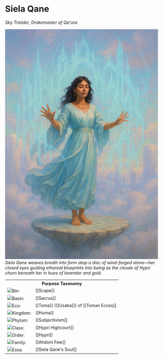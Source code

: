 <!-- wiki-header-section:start -->
# Siela Qane
_Sky Trielder, Drakemaster of Qa'ura_

<img src="wiki_images/Siela Qane.png"><i>Siela Qane weaves breath into form atop a disc of wind-forged stone—her closed eyes guiding ethereal blueprints into being as the clouds of Hypri churn beneath her in hues of lavender and gold.</i></img>

<!-- wiki-header-section:end -->

<!-- taxonomy-table-section:start -->
<div class="taxonomy-table">
  <table>
    <tr>
      <th colspan="3">Purpose Taxonomy</th>
    </tr>
    <tr>
      <td class="taxon-label"><img src="svg/bin.svg" class="taxon-icon">Bin:</td>
      <td class="taxon-content" colspan="2">[[Scape]]</td>
    </tr>
    <tr>
      <td class="taxon-label"><img src="svg/basin.svg" class="taxon-icon">Basin:</td>
      <td class="taxon-content" colspan="2">[[Sacrus]]</td>
    </tr>
    <tr>
      <td class="taxon-label"><img src="svg/eco.svg" class="taxon-icon">Eco:</td>
      <td class="taxon-content" colspan="2">[[Toma]] ([[Usaka]]) of [[Toman Ecoss]]</td>
    </tr>
    <tr>
      <td class="taxon-label"><img src="svg/kingdom.svg" class="taxon-icon">Kingdom:</td>
      <td class="taxon-content" colspan="2">[[Huma]]</td>
    </tr>
    <tr>
      <td class="taxon-label"><img src="svg/phylum.svg" class="taxon-icon">Phylum:</td>
      <td class="taxon-content" colspan="2">[[Subjectivism]]</td>
    </tr>
    <tr>
      <td class="taxon-label"><img src="svg/class.svg" class="taxon-icon">Class:</td>
      <td class="taxon-content" colspan="2">[[Hypri Highcourt]]</td>
    </tr>
    <tr>
      <td class="taxon-label"><img src="svg/order.svg" class="taxon-icon">Order:</td>
      <td class="taxon-content" colspan="2">[[Hypri]]</td>
    </tr>
    <tr>
      <td class="taxon-label"><img src="svg/family.svg" class="taxon-icon">Family:</td>
      <td class="taxon-content" colspan="2">[[Ahdom Few]]</td>
    </tr>
    <tr>
      <td class="taxon-label"><img src="svg/essa.svg" class="taxon-icon">Essa:</td>
      <td class="taxon-content" colspan="2">[[Siela Qane's Soul]]</td>
    </tr>
  </table>
</div> 
<!-- taxonomy-table-section:end -->

<!--

**Appearance**

Siela Qane is youthful and vibrant, with tan skin and features reflecting a heritage from the sun-drenched islands of the southern seas. She has dark brown hair, often worn loose or in simple braids that catch the wind. Her eyes are lively and expressive, always reflecting her enthusiasm and intensity. Siela favors flowing robes and garments in light blue, white, and pale green, evoking the sky and open air. These clothes are airy and elegant, designed to move with the wind and never restrict her motion. She adorns herself with golden jewelry—delicate chains, earrings, and rings that glint in the sunlight and accentuate her gestures. Her presence is both sweet and demanding: she is quick to smile and encourage, but her patience is short, especially when her ambitions or the progress of her projects (such as Palas) are delayed. Her energy and charisma are matched by a determined will, making her both an inspiring leader and a formidable force when challenged.

Siela Qane is the third member of the [[Ahdom Few]], the triarchy that rules [[Hypri]] through the [[Hypri Highcourt]]. As Sky Trielder, she oversees all aerial aspects of the city's governance, including its elaborate wind harvesting infrastructure, airship transportation networks, and the critical wind highways that connect Usaka's spire cities. Her mastery of gas pressurization magic—the manipulation of air and other gaseous substances through precise pressure control—makes her the foremost authority on atmospheric sciences in eastern Toma.

Unlike her sisters, who conceal or modify aspects of their identities and ambitions, Siela operates with remarkable transparency regarding her goals. She is an outspoken devotee of [[Asceptim]] who actively promotes the faith's adoption throughout [[Usaka]], particularly in the [[Tayim Trade Republic]]. Her most ambitious ongoing project is the creation of [[Palas]], an aerial [[Imaan Plane]] dedicated to [[Asath]] that she intends to serve as a celestial sanctuary for believers.

## Origins and Religious Conviction

### Early Life and Conversion

Born to a family of atmospheric engineers who maintained some of Hypri's earliest wind harvesting systems, Siela showed prodigious talent for air manipulation from childhood. While her early training focused on practical applications, a near-fatal accident during an apprenticeship project brought her into contact with Asceptim missionaries from [[Sol Unita]].

The experience of floating between life and death—which she describes as "suspended in Asath's light"—led to her profound conversion. She emerged from recovery with both enhanced magical abilities and an unshakeable devotion to Asceptim's principles, particularly the [[Rite of Passage]] that describes ascension beyond the material plane.

### Rise to Prominence

Siela's path to the Hypri Highcourt began with her creation of the [[Cloudgardens]], an architectural marvel built entirely by hand as a shrine to [[Qa'ura]] after an early mistake cost her respect and position as the serpent's drakemaster. This stunning achievement—combining artistic beauty, engineering precision, and spiritual symbolism—restored her standing and established her reputation as both a master builder and devout visionary.

Following her reinstatement as Drakemaster, Siela joined forces with [[Ximena Lathen]] and [[Jarma Konich]] to form the Ahdom Few, contributing her aerial expertise and growing religious influence to their collective governance.

## Gas Pressurization Magic

### Theory and Application

Gas pressurization represents Siela's contribution to the sisters' complementary mastery of pressure-based magical disciplines. While [[Ximena Lathen]] controls liquids and [[Jarma Konich]] manipulates solids, Siela's domain is the manipulation of gases through precise pressure differentials and atmospheric control.

Her magical specialties include:

- **Current Crafting** – Creating and directing airflows of varying strength and complexity
- **Pressure Barrier Formation** – Establishing invisible walls or chambers through concentrated air pressure
- **Weather Manipulation** – Influencing local atmospheric conditions through controlled pressure changes
- **Sound Shaping** – Modulating air vibrations to amplify, dampen, or transform acoustic patterns

These techniques form the foundation of Hypri's wind harvesting technology, airship navigation systems, and the complex wind highways that allow travel against the [[World Gyre]]'s natural currents.

### Aerial Architecture

Siela is renowned throughout Toma for her innovations in aerial architecture—a discipline that combines traditional building techniques with sophisticated air pressure manipulation to create structures that seem to defy gravity. Her designs characteristically feature:

- Floating or partially suspended elements sustained by carefully maintained air currents
- Acoustic properties that transform wind into harmonic tones or whispered messages
- Integration of living components, particularly airborne flora that thrive in specific pressure environments
- Symbolic patterns that align with Asceptim cosmology and the [[Rites of Huma]]

Her masterworks include not only the famous Cloudgardens but also Hypri's elaborate wind highway terminals and the massive intake structures that power the city's vent system.

## Roles and Responsibilities

### Sky Trielder of Hypri

As Sky Trielder in the [[Hypri Highcourt]], Siela's official responsibilities include:

- Oversight of the wind harvesting infrastructure that powers much of the city
- Management of the wind highways connecting Usaka's spire cities
- Regulation of airship traffic and aerial transportation systems
- Administration of climate control mechanisms throughout Hypri's spires

Her governance style emphasizes the integration of practical function with spiritual purpose, often framing technological innovations as steps toward greater enlightenment. This approach has made her popular with both traditional [[High Dweller]] communities and progressive elements seeking modernization.

### Drakemaster of Qa'ura

Siela maintains a complex bond with [[Qa'ura]], the crystalline Amphiptere serpent also known as Aura Quartz—one of the [[Spawn of Hidraal]] controlled by the Ahdom Few. This enigmatic creature, with its translucent body that refracts light in mesmerizing patterns, represents the aerial aspect of the primordial serpents.

Through her connection with Qa'ura, Siela gains enhanced atmospheric perception and the ability to manipulate light patterns in addition to her pressure magic. She frequently communes with the serpent during extended meditation sessions, emerging with visions she translates into architectural plans or religious teachings.

<div class="feathermark">
    <p class="feathermark-attribution">Corvi's Feathermark</p>
    <p>The vastness of human suffering can only be matched by the depth of our self-deception. Siela Qane's "communion" with Qa'ura is not the beatific exchange she portrays, but something far more devastating.</p>
    <p>During these sessions, her consciousness fragments into prismatic shards, each reflecting a different aspect of Qa'ura's ancient trauma. What she experiences as divine inspiration is actually exposure to millennia of compressed agony—the crystallized memory of Hidraal's beheading and the subsequent isolation of her separated aspects.</p>
    <p>The architectural plans she produces afterward don't merely incorporate Asceptim symbolism; they recreate, with microscopic precision, the neural pathways of Hidraal's original consciousness. Every spire, arch, and chamber in Palas maps exactly to a section of the hydra's fractured mind. The entire project is an unconscious attempt to reassemble a brain architecture that once housed three perspectives in perfect, terrible harmony.</p>
    <p>Most tragic of all, Siela genuinely believes she serves Asath's ascension while inadvertently building a receiver designed to capture and consolidate Hidraal's scattered consciousness. When completed, Palas won't be a sanctuary—it will be a vessel, waiting for its ancient occupant to return.</p>
</div>

### Religious Leadership

Beyond her governmental role, Siela serves as High Priestess of Wind in Hypri's growing [[Asceptim]] community. She has established several shrines to [[Asath]] throughout the city, with a particular emphasis on locations where wind currents naturally converge or create unusual acoustic phenomena.

Her religious activities include:

- Regular sermons that connect wind harvesting practices to Asceptim principles
- Initiation rituals for new converts that involve controlled experiences of atmospheric pressure changes
- Diplomatic outreach to [[Sol Unita]] and other Asceptim-aligned powers
- Training acolytes in the spiritual dimensions of pressure manipulation

These efforts have significantly increased Asceptim's influence in Hypri, though the faith remains one among many in the city's diverse religious landscape.

## Personal Ambitions and Projects

### The Palas Project

Siela's most ambitious undertaking is the creation of [[Palas]], an aerial [[Imaan Plane]] devoted to [[Asath]] and designed as a perfect environment for spiritual ascension. This massive project involves:

- Cultivating and directing the only publicly accessible drake clutch in Toma
- Applying advanced pressure magic to shape an entire dimensional pocket
- Creating architecture that physically embodies Asceptim cosmology
- Establishing sustainable systems that will eventually support a permanent population

When completed, Palas is intended to serve as a second Imaan Plane of Asceptim (complementing [[Sol Proscima]]), connected through the In-Between to form a celestial network for believers. Siela envisions it as both a sanctuary for devout practitioners and a powerful symbol of Asceptim's growing influence in eastern Toma.

### Vision for Gludestit Restoration

Like her sisters, Siela seeks the eventual reunification of the [[Spawn of Hidraal]] to restore [[Gludestit]] and address the [[Hoard Sickness]] afflicting primordials. However, her approach differs significantly from her siblings:

- While [[Jarma Konich]] advocates integration with the [[Chain of Delta]]'s economic systems
- And [[Ximena Lathen]] favors a carefully controlled [[Imperial Growth]] strategy
- Siela believes restoration should occur through incorporation with [[Asceptim]] and devotion to [[Asath]]

Her vision involves a spiritual transformation of Gludestit's fundamental principles, aligning the ancient primordial belief system with Asceptim's focus on ascension and enlightenment. This controversial position has created tension with both her sisters and with traditionalist followers of Gludestit in Usaka.

## Images

<img src="wiki_images/Cloudgardens.png"><i>The Cloudgardens, Siela's masterwork of aerial architecture and devotion to Qa'ura</i></img>

<img src="wiki_images/Qa'ura.png"><i>Qa'ura, the crystalline Amphiptere serpent, manifesting during an Asceptim ceremony</i></img>

## Inspiration

Siela Qane draws inspiration from various sources, including:
- Antoni Gaudí and other visionary architects who blended spirituality with design
- Wind harvesting and sustainable energy technologies
- Religious leaders who combined scientific understanding with faith
- Acoustic engineers and sound artists
- Atmospheric scientists studying pressure systems and weather patterns

## Related Wiki Pages

- [[Hypri]]
- [[Hypri Highcourt]]
- [[Ahdom Few]]
- [[Ximena Lathen]]
- [[Jarma Konich]]
- [[Qa'ura]]
- [[Palas]]
- [[Asceptim]]
- [[Asath]]
- [[World Gyre]]
- [[Wind Highways]]
- [[Spawn of Hidraal]]
- [[Hidraal]]

-->